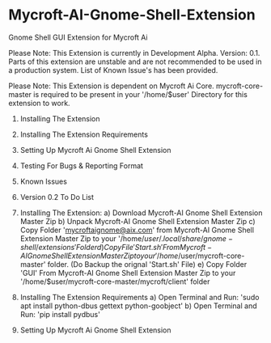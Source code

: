 # Mycroft-AI-Gnome-Shell-Extension
Gnome Shell GUI Extension for Mycroft Ai 

Please Note: This Extension is currently in Development Alpha. Version: 0.1. Parts of this extension are unstable and are not recommended to be used in a production system. List of Known Issue's has been provided.

Please Note: This Extension is dependent on Mycroft Ai Core. mycroft-core-master is required to be present in your '/home/$user' Directory for this extension to work.

1. Installing The Extension
2. Installing The Extension Requirements
3. Setting Up Mycroft Ai Gnome Shell Extension
4. Testing For Bugs & Reporting Format
5. Known Issues
6. Version 0.2 To Do List

1. Installing The Extension:
  a) Download Mycroft-AI Gnome Shell Extension Master Zip
  b) Unpack Mycroft-AI Gnome Shell Extension Master Zip
  c) Copy Folder 'mycroftaignome@aix.com' from Mycroft-AI Gnome Shell Extension Master Zip to your '/home/$user/.local/share/gnome-shell/extensions' Folder
  d) Copy File 'Start.sh' From Mycroft-AI Gnome Shell Extension Master Zip to your '/home/$user/mycroft-core-master' folder. (Do Backup the orignal 'Start.sh' File)
  e) Copy Folder 'GUI' From Mycroft-AI Gnome Shell Extension Master Zip to your '/home/$user/mycroft-core-master/mycroft/client' folder

2. Installing The Extension Requirements
  a) Open Terminal and Run: 'sudo apt install python-dbus gettext python-goobject'
  b) Open Terminal and Run: 'pip install pydbus'

3. Setting Up Mycroft Ai Gnome Shell Extension
  
